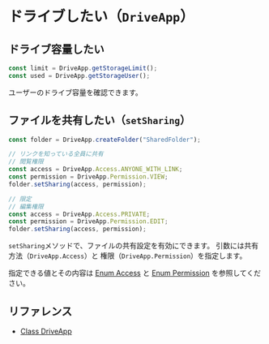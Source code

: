 # ドライブしたい（`DriveApp`）

## ドライブ容量したい

```js
const limit = DriveApp.getStorageLimit();
const used = DriveApp.getStorageUser();
```

ユーザーのドライブ容量を確認できます。

## ファイルを共有したい（`setSharing`）

```js
const folder = DriveApp.createFolder("SharedFolder");

// リンクを知っている全員に共有
// 閲覧権限
const access = DriveApp.Access.ANYONE_WITH_LINK;
const permission = DriveApp.Permission.VIEW;
folder.setSharing(access, permission);

// 限定
// 編集権限
const access = DriveApp.Access.PRIVATE;
const permission = DriveApp.Permission.EDIT;
folder.setSharing(access, permission);
```

`setSharing`メソッドで、ファイルの共有設定を有効にできます。
引数には共有方法（`DriveApp.Access`）と
権限（`DriveApp.Permission`）を指定します。

指定できる値とその内容は
[Enum Access](https://developers.google.com/apps-script/reference/drive/access)
と
[Enum Permission](https://developers.google.com/apps-script/reference/drive/permission)
を参照してください。

## リファレンス

- [Class DriveApp](https://developers.google.com/apps-script/reference/drive/drive-app)
